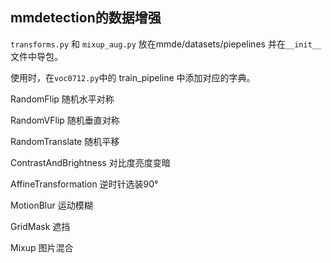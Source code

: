 ## mmdetection的数据增强

`transforms.py` 和 `mixup_aug.py` 放在mmde/datasets/piepelines 并在`__init__`文件中导包。

使用时，在`voc0712.py`中的 train_pipeline 中添加对应的字典。

RandomFlip 随机水平对称

RandomVFlip 随机垂直对称

RandomTranslate 随机平移

ContrastAndBrightness 对比度亮度变暗

AffineTransformation 逆时针选装90°

MotionBlur 运动模糊

GridMask 遮挡

Mixup 图片混合